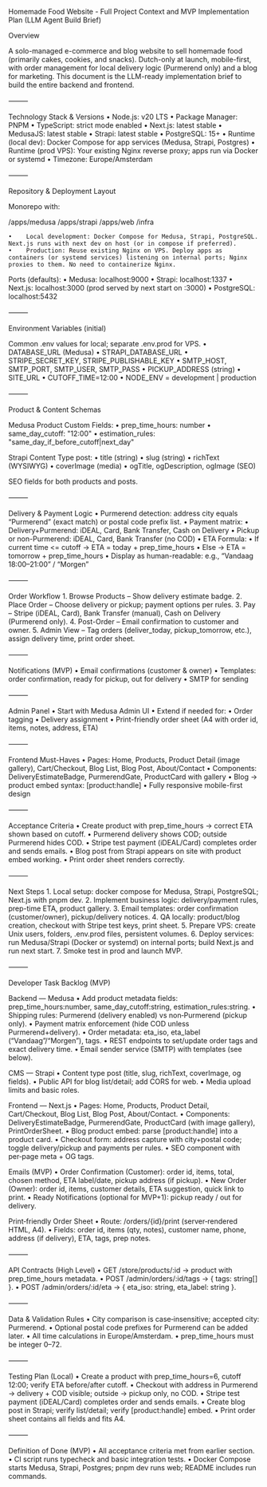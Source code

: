Homemade Food Website - Full Project Context and MVP Implementation Plan (LLM Agent Build Brief)

Overview

A solo-managed e-commerce and blog website to sell homemade food (primarily cakes, cookies, and snacks). Dutch-only at launch, mobile-first, with order management for local delivery logic (Purmerend only) and a blog for marketing.
This document is the LLM-ready implementation brief to build the entire backend and frontend.

⸻

Technology Stack & Versions
    •    Node.js: v20 LTS
    •    Package Manager: PNPM
    •    TypeScript: strict mode enabled
    •    Next.js: latest stable
    •    MedusaJS: latest stable
    •    Strapi: latest stable
    •    PostgreSQL: 15+
    •    Runtime (local dev): Docker Compose for app services (Medusa, Strapi, Postgres)
    •    Runtime (prod VPS): Your existing Nginx reverse proxy; apps run via Docker or systemd
    •    Timezone: Europe/Amsterdam

⸻

Repository & Deployment Layout

Monorepo with:

/apps/medusa
/apps/strapi
/apps/web
/infra

    •    Local development: Docker Compose for Medusa, Strapi, PostgreSQL. Next.js runs with next dev on host (or in compose if preferred).
    •    Production: Reuse existing Nginx on VPS. Deploy apps as containers (or systemd services) listening on internal ports; Nginx proxies to them. No need to containerize Nginx.

Ports (defaults):
    •    Medusa: localhost:9000
    •    Strapi: localhost:1337
    •    Next.js: localhost:3000 (prod served by next start on :3000)
    •    PostgreSQL: localhost:5432

⸻

Environment Variables (initial)

Common .env values for local; separate .env.prod for VPS.
    •    DATABASE_URL (Medusa)
    •    STRAPI_DATABASE_URL
    •    STRIPE_SECRET_KEY, STRIPE_PUBLISHABLE_KEY
    •    SMTP_HOST, SMTP_PORT, SMTP_USER, SMTP_PASS
    •    PICKUP_ADDRESS (string)
    •    SITE_URL
    •    CUTOFF_TIME=12:00
    •    NODE_ENV = development | production

⸻

Product & Content Schemas

Medusa Product Custom Fields:
    •    prep_time_hours: number
    •    same_day_cutoff: "12:00"
    •    estimation_rules: "same_day_if_before_cutoff|next_day"

Strapi Content Type post:
    •    title (string)
    •    slug (string)
    •    richText (WYSIWYG)
    •    coverImage (media)
    •    ogTitle, ogDescription, ogImage (SEO)

SEO fields for both products and posts.

⸻

Delivery & Payment Logic
    •    Purmerend detection: address city equals “Purmerend” (exact match) or postal code prefix list.
    •    Payment matrix:
    •    Delivery+Purmerend: iDEAL, Card, Bank Transfer, Cash on Delivery
    •    Pickup or non-Purmerend: iDEAL, Card, Bank Transfer (no COD)
    •    ETA Formula:
    •    If current time <= cutoff → ETA = today + prep_time_hours
    •    Else → ETA = tomorrow + prep_time_hours
    •    Display as human-readable: e.g., “Vandaag 18:00–21:00” / “Morgen”

⸻

Order Workflow
    1.    Browse Products – Show delivery estimate badge.
    2.    Place Order – Choose delivery or pickup; payment options per rules.
    3.    Pay – Stripe (iDEAL, Card), Bank Transfer (manual), Cash on Delivery (Purmerend only).
    4.    Post-Order – Email confirmation to customer and owner.
    5.    Admin View – Tag orders (deliver_today, pickup_tomorrow, etc.), assign delivery time, print order sheet.

⸻

Notifications (MVP)
    •    Email confirmations (customer & owner)
    •    Templates: order confirmation, ready for pickup, out for delivery
    •    SMTP for sending

⸻

Admin Panel
    •    Start with Medusa Admin UI
    •    Extend if needed for:
    •    Order tagging
    •    Delivery assignment
    •    Print-friendly order sheet (A4 with order id, items, notes, address, ETA)

⸻

Frontend Must-Haves
    •    Pages: Home, Products, Product Detail (image gallery), Cart/Checkout, Blog List, Blog Post, About/Contact
    •    Components: DeliveryEstimateBadge, PurmerendGate, ProductCard with gallery
    •    Blog → product embed syntax: [product:handle]
    •    Fully responsive mobile-first design

⸻

Acceptance Criteria
    •    Create product with prep_time_hours → correct ETA shown based on cutoff.
    •    Purmerend delivery shows COD; outside Purmerend hides COD.
    •    Stripe test payment (iDEAL/Card) completes order and sends emails.
    •    Blog post from Strapi appears on site with product embed working.
    •    Print order sheet renders correctly.

⸻

Next Steps
    1.    Local setup: docker compose for Medusa, Strapi, PostgreSQL; Next.js with pnpm dev.
    2.    Implement business logic: delivery/payment rules, prep-time ETA, product gallery.
    3.    Email templates: order confirmation (customer/owner), pickup/delivery notices.
    4.    QA locally: product/blog creation, checkout with Stripe test keys, print sheet.
    5.    Prepare VPS: create Unix users, folders, .env.prod files, persistent volumes.
    6.    Deploy services: run Medusa/Strapi (Docker or systemd) on internal ports; build Next.js and run next start.
    7.    Smoke test in prod and launch MVP.

⸻

Developer Task Backlog (MVP)

Backend — Medusa
    •    Add product metadata fields: prep_time_hours:number, same_day_cutoff:string, estimation_rules:string.
    •    Shipping rules: Purmerend (delivery enabled) vs non‑Purmerend (pickup only).
    •    Payment matrix enforcement (hide COD unless Purmerend+delivery).
    •    Order metadata: eta_iso, eta_label (“Vandaag”/“Morgen”), tags.
    •    REST endpoints to set/update order tags and exact delivery time.
    •    Email sender service (SMTP) with templates (see below).

CMS — Strapi
    •    Content type post (title, slug, richText, coverImage, og fields).
    •    Public API for blog list/detail; add CORS for web.
    •    Media upload limits and basic roles.

Frontend — Next.js
    •    Pages: Home, Products, Product Detail, Cart/Checkout, Blog List, Blog Post, About/Contact.
    •    Components: DeliveryEstimateBadge, PurmerendGate, ProductCard (with image gallery), PrintOrderSheet.
    •    Blog product embed: parse [product:handle] into a product card.
    •    Checkout form: address capture with city+postal code; toggle delivery/pickup and payments per rules.
    •    SEO component with per‑page meta + OG tags.

Emails (MVP)
    •    Order Confirmation (Customer): order id, items, total, chosen method, ETA label/date, pickup address (if pickup).
    •    New Order (Owner): order id, items, customer details, ETA suggestion, quick link to print.
    •    Ready Notifications (optional for MVP+1): pickup ready / out for delivery.

Print‑friendly Order Sheet
    •    Route: /orders/{id}/print (server‑rendered HTML, A4).
    •    Fields: order id, items (qty, notes), customer name, phone, address (if delivery), ETA, tags, prep notes.

⸻

API Contracts (High Level)
    •    GET /store/products/:id → product with prep_time_hours metadata.
    •    POST /admin/orders/:id/tags → { tags: string[] }.
    •    POST /admin/orders/:id/eta → { eta_iso: string, eta_label: string }.

⸻

Data & Validation Rules
    •    City comparison is case‑insensitive; accepted city: Purmerend.
    •    Optional postal code prefixes for Purmerend can be added later.
    •    All time calculations in Europe/Amsterdam.
    •    prep_time_hours must be integer 0–72.

⸻

Testing Plan (Local)
    •    Create a product with prep_time_hours=6, cutoff 12:00; verify ETA before/after cutoff.
    •    Checkout with address in Purmerend → delivery + COD visible; outside → pickup only, no COD.
    •    Stripe test payment (iDEAL/Card) completes order and sends emails.
    •    Create blog post in Strapi; verify list/detail; verify [product:handle] embed.
    •    Print order sheet contains all fields and fits A4.

⸻

Definition of Done (MVP)
    •    All acceptance criteria met from earlier section.
    •    CI script runs typecheck and basic integration tests.
    •    Docker Compose starts Medusa, Strapi, Postgres; pnpm dev runs web; README includes run commands.
